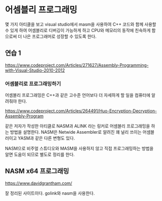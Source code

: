 # 어셈블리 프로그래밍 

몇 가지 아티클을 보고 visual studio에서 masm을 사용하여 C++ 코드와 함께 사용할 수 있게 하여 
어셈블리로 디버깅이 가능하게 하고 CPU와 메모리의 동작에 친숙하게 함으로써 
더 나은 프로그래머로 성장할 수 있도록 한다. 

## 연습 1

https://www.codeproject.com/Articles/271627/Assembly-Programming-with-Visual-Studio-2010-2012

### 어셈블리로 프로그래밍하기 

어셈블리 프로그래밍은 C++과 같은 고수준 언어보다 더 자세하게 할 일을 컴퓨터에 알려줘야 한다. 

https://www.codeproject.com/Articles/264491/Huo-Encryption-Decryption-Assembly-Program 

같은 저자가 작성한 아티클로 NASM과 ALINK 라는 링커로 어셈블리 프로그래밍을 하는 방법을 설명한다. 
NASM은 Netwide Assembler로 알려진 꽤 널리 쓰이는 어셈블러이고 YASM과 같은 다른 변형도 있다. 

NASM으로 비주얼 스튜디오와 MASM을 사용하지 않고 직접 프로그래밍하는 방법을 알면 도움이 되므로 
별도로 정리를 한다. 

## NASM x64 프로그래밍 

https://www.davidgrantham.com/

잘 정리된 사이트이다. golink와 nasm을 사용한다. 









